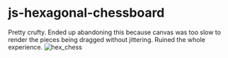 # js-hexagonal-chessboard
Pretty crufty. Ended up abandoning this because canvas was too slow to render the pieces being dragged without jittering. Ruined the whole experience.
![hex_chess](https://github.com/tordener/js-hexagonal-chessboard/assets/5913474/8b69e156-0126-465a-b153-d905fdeb29a2)
